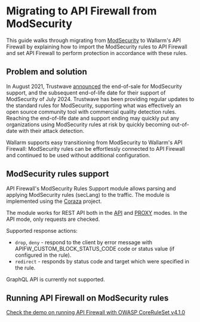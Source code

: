 # Migrating to API Firewall from ModSecurity

This guide walks through migrating from [ModSecurity](https://github.com/owasp-modsecurity/ModSecurity) to Wallarm's API Firewall by explaining how to import the ModSecurity rules to API Firewall and set API Firewall to perform protection in accordance with these rules.

## Problem and solution

In August 2021, Trustwave [announced](https://www.trustwave.com/en-us/resources/security-resources/software-updates/end-of-sale-and-trustwave-support-for-modsecurity-web-application-firewall/) the end-of-sale for ModSecurity support, and the subsequent end-of-life date for their support of ModSecurity of July 2024. Trustwave has been providing regular updates to the standard rules for ModSecurity, supporting what was effectively an open source community tool with commercial quality detection rules. Reaching the end-of-life date and support ending may quickly put any organizations using ModSecurity rules at risk by quickly becoming out-of-date with their attack detection.

Wallarm supports easy transitioning from ModSecurity to Wallarm's API Firewall: ModSecurity rules can be effortlessly connected to API Firewall and continued to be used without additional configuration.

## ModSecurity rules support

API Firewall's ModSecurity Rules Support module allows parsing and applying ModSecurity rules (secLang) to the traffic. The module is implemented using the [Coraza](https://github.com/corazawaf/coraza) project.

The module works for REST API both in the [API](../installation-guides/api-mode.md) and [PROXY](../installation-guides/docker-container.md) modes. In the API mode, only requests are checked.

Supported response actions: 

* `drop`, `deny` - respond to the client by error message with APIFW_CUSTOM_BLOCK_STATUS_CODE code or status value (if configured in the rule).
* `redirect` - responds by status code and target which were specified in the rule.

GraphQL API is currently not supported.

## Running API Firewall on ModSecurity rules

[Check the demo on running API Firewall with OWASP CoreRuleSet v4.1.0](../demos/owasp-coreruleset.md)

